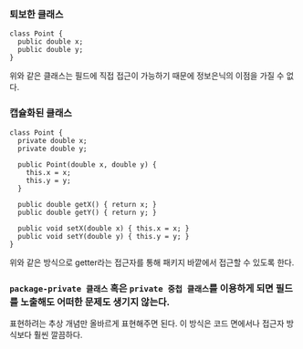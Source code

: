 ### 퇴보한 클래스

```
class Point {
  public double x;
  public double y;
}
```

위와 같은 클래스는 필드에 직접 접근이 가능하기 때문에 정보은닉의 이점을 가질 수 없다.

### 캡슐화된 클래스

```
class Point {
  private double x;
  private double y;

  public Point(double x, double y) {
    this.x = x;
    this.y = y;
  }

  public double getX() { return x; }
  public double getY() { return y; }

  public void setX(double x) { this.x = x; }
  public void setY(double y) { this.y = y; }
}
```

위와 같은 방식으로 getter라는 접근자를 통해 패키지 바깥에서 접근할 수 있도록 한다.

### `package-private 클래스` 혹은 `private 중첩 클래스`를 이용하게 되면 필드를 노출해도 어떠한 문제도 생기지 않는다.

표현하려는 추상 개념만 올바르게 표현해주면 된다. 이 방식은 코드 면에서나 접근자 방식보다 훨씬 깔끔하다.
